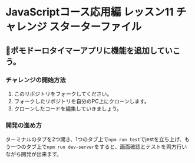 # JavaScriptコース応用編 レッスン11 チャレンジ スターターファイル

## ポモドーロタイマーアプリに機能を追加していこう。

### チャレンジの開始方法

1. このリポジトリをフォークしてください。
2. フォークしたリポジトリを自分のPC上にクローンします。
3. クローンしたコードを編集していきましょう。

### 開発の進め方

ターミナルのタブを2つ開き、1つのタブ上で`npm run test`でjestを立ち上げ、もう一つのタブ上で`npm run dev-server`をすると、画面確認とテストを両方行いながら開発が出来ます。